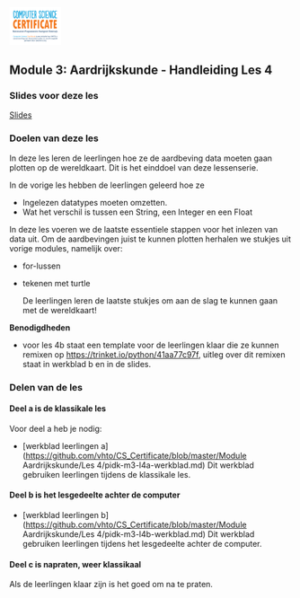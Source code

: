 <img src="../../img/Logo cs-certificate.jpg" style="zoom:9%">

## Module 3: Aardrijkskunde - Handleiding Les 4

### Slides voor deze les

[Slides](https://slides.com/vhto/aardrijkskunde4#/)

### Doelen van deze les

In deze les leren de leerlingen hoe ze de aardbeving data moeten gaan plotten op de wereldkaart. 
Dit is het einddoel van deze lessenserie. 

In de vorige les hebben de leerlingen geleerd hoe ze

- Ingelezen datatypes moeten omzetten. 
- Wat het verschil is tussen een String, een Integer en een Float

In deze les voeren we de laatste essentiele stappen voor het inlezen van data uit. Om de aardbevingen juist te kunnen plotten herhalen we stukjes uit vorige modules, namelijk over:

* for-lussen

* tekenen met turtle

  De leerlingen leren de laatste stukjes om aan de slag te kunnen gaan met de wereldkaart!

**Benodigdheden**

- voor les 4b staat een template voor de leerlingen klaar die ze kunnen remixen op https://trinket.io/python/41aa77c97f, uitleg over dit remixen staat in werkblad b en in de slides. 

### Delen van de les

#### Deel a is de klassikale les

Voor deel a heb je nodig:

- [werkblad leerlingen a](https://github.com/vhto/CS_Certificate/blob/master/Module Aardrijkskunde/Les 4/pidk-m3-l4a-werkblad.md) Dit werkblad gebruiken leerlingen tijdens de klassikale les.

#### Deel b is het lesgedeelte achter de computer

- [werkblad leerlingen b](https://github.com/vhto/CS_Certificate/blob/master/Module Aardrijkskunde/Les 4/pidk-m3-l4b-werkblad.md) Dit werkblad gebruiken leerlingen tijdens het lesgedeelte achter de computer.

#### Deel c is napraten, weer klassikaal

Als de leerlingen klaar zijn is het goed om na te praten. 

